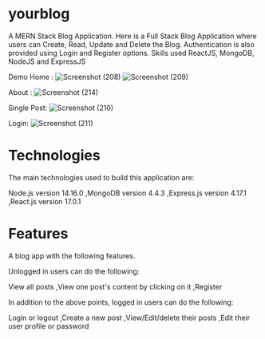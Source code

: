 # yourblog
A MERN Stack Blog Application.
Here is a Full Stack Blog Application where users can Create, Read, Update and Delete the Blog. 
Authentication is also provided using Login and Register options. 
Skills used ReactJS, MongoDB, NodeJS and ExpressJS

Demo
Home :
![Screenshot (208)](https://user-images.githubusercontent.com/96113485/179986399-fddd0a4f-7692-4013-b70d-86397a275de5.png)
![Screenshot (209)](https://user-images.githubusercontent.com/96113485/179986924-4fe86885-9b79-4d14-b2ca-83df29b50350.png)

About :
![Screenshot (214)](https://user-images.githubusercontent.com/96113485/179986958-6622bbe2-5245-499c-a846-b1d66c514e87.png)

Single Post:
![Screenshot (210)](https://user-images.githubusercontent.com/96113485/179986762-816e386c-69d7-4809-be1d-1c8a7ad0e11c.png)

Login:
![Screenshot (211)](https://user-images.githubusercontent.com/96113485/179987214-3e5fa96e-bab2-43c7-b4fe-4c865f8bcd0e.png)

# Technologies
The main technologies used to build this application are:

Node.js version 14.16.0
,MongoDB version 4.4.3
,Express.js version 4.17.1
,React.js version 17.0.1

# Features
A blog app with the following features.

Unlogged in users can do the following:

View all posts
,View one post's content by clicking on it
,Register

In addition to the above points, logged in users can do the following:

Login or logout
,Create a new post
,View/Edit/delete their posts
,Edit their user profile or password
